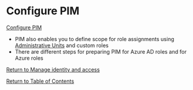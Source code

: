 # Configure PIM

[Configure PIM](https://docs.microsoft.com/en-us/azure/active-directory/privileged-identity-management/pim-getting-started)

* PIM also enables you to define scope for role assignments using [Administrative Units](14-Manage%20administrative%20units.md) and custom roles
* There are different steps for preparing PIM for Azure AD roles and for Azure roles

[Return to Manage identity and access](README.md)

[Return to Table of Contents](../README.md)